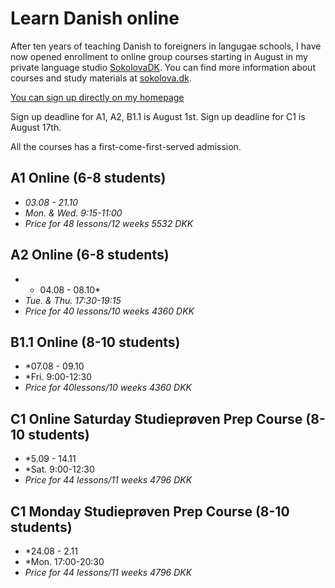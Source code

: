 # Learn Danish online

After ten years of teaching Danish to foreigners in langugae schools, I have now opened enrollment to online group courses starting in August in my private language studio [SokolovaDK](https://sokolova.dk/online-group-classes-levels-and-schedule). You can find more information about courses and study materials at [sokolova.dk](https://sokolova.dk/current-courses-for-sign-up). 

[You can sign up directly on my homepage](https://sokolova.dk/current-courses-for-sign-up)

Sign up deadline for A1, A2, B1.1 is August 1st. Sign up deadline for C1 is August 17th.

All the courses has a first-come-first-served admission. 

## A1 Online (6-8 students) 
   * *03.08 - 21.10*  
   * *Mon. & Wed. 9:15-11:00*  
   * *Price for 48 lessons/12 weeks  5532 DKK*

## A2 Online (6-8 students) 
  * * 04.08 - 08.10*  
  * *Tue. & Thu. 17:30-19:15*
  * *Price for 40 lessons/10 weeks 4360 DKK*
  
## B1.1 Online (8-10 students)
  * *07.08 - 09.10 
  * *Fri. 9:00-12:30 
  * *Price for 40lessons/10 weeks 4360 DKK*

## C1 Online Saturday Studieprøven Prep Course (8-10 students)
  * *5.09 - 14.11 
  * *Sat. 9:00-12:30 
  * *Price for 44 lessons/11 weeks 4796 DKK*

## C1 Monday Studieprøven Prep Course (8-10 students) 
  * *24.08 - 2.11
  * *Mon. 17:00-20:30
  * *Price for 44 lessons/11 weeks 4796 DKK* 


